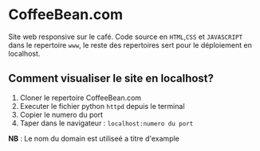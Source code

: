 # CoffeeBean.com
Site web responsive sur le café. 
Code source en `HTML`,`CSS` et `JAVASCRIPT` dans le repertoire `www`, le reste des repertoires sert pour le déploiement en localhost.

## Comment visualiser le site en localhost?
1. Cloner le repertoire CoffeeBean.com
2. Executer le fichier python `httpd` depuis le terminal
3. Copier le numero du port
4. Taper dans le navigateur : `localhost:numero du port`

 **NB** : Le nom du domain est utiliseé a titre d'example
